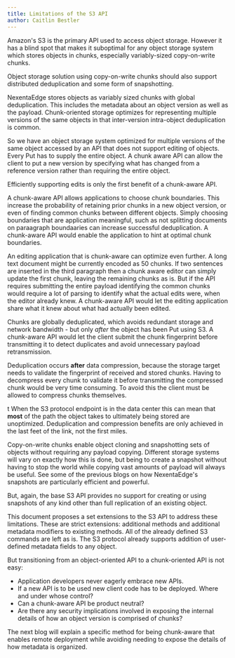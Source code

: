 ```yaml
---
title: Limitations of the S3 API
author: Caitlin Bestler
---
```

Amazon's S3 is the primary API used to access object storage. However it has a blind spot that makes it suboptimal for any object storage system which stores objects in chunks, especially variably-sized copy-on-write chunks.

Object storage solution using copy-on-write chunks should also support distributed deduplication and some form of snapshotting.

NexentaEdge stores objects as variably sized chunks with global deduplication. This includes the metadata about an object version as well as the payload. Chunk-oriented storage optimizes for representing multiple versions of the same objects in that inter-version intra-object deduplication is common.

So we have an object storage system optimized for multiple versions of the same object accessed by an API that does not support editing of objects. Every Put has to supply the entire object. A chunk aware API can allow the client to put a new version by specifying what has changed from a reference version rather than requiring the entire object.

Efficiently supporting edits is only the first benefit of a chunk-aware API.

A chunk-aware API allows applications to choose chunk boundaries. This increase the probability of retaining prior chunks in a new object version, or even of finding common chunks between different objects. Simply choosing boundaries that are application meaningful, such as not splitting documents on paraagraph boundaaries can increase successful deduplication. A chunk-aware API would enable the application to hint at optimal chunk boundaries.

An editing application that is chunk-aware can optimize even further. A long text document might be currently encoded as 50 chunks. If two sentences are inserted in the third paragraph then a chunk aware editor can simply update the first chunk, leaving the remaining chunks as is. But if the API requires submitting the entire payload identifying the common chunks would require a lot of parsing to identify what the actual edits were, when the editor already knew. A chunk-aware API would let the editing application share what it knew about what had actually been edited.

Chunks are globally deduplicated, which avoids redundant storage and network bandwidth - but only *after* the object has been Put using S3. A chunk-aware API would let the client submit the chunk fingerprint before transmitting it to detect duplicates and avoid unnecessary payload retransmission.

Deduplication occurs **after** data compression, because the storage target needs to validate the fingerprint of received and stored chunks. Having to decompress every chunk to validate it before transmitting the compressed chunk would be very time consuming. To avoid this the client must be allowed to compress chunks themselves.

t
When the S3 protocol endpoint is in the data center this can mean that **most** of the path the object takes to ultimately being stored are unoptimized. Deduplication and compression benefits are only achieved in the last feet of the link, not the first miles.

Copy-on-write chunks enable object cloning and snapshotting sets of objects without requiring any payload copying. Different storage systems will vary on exactly how this is done, but being to create a snapshot without having to stop the world while copying vast amounts of payload will always be useful. See some of the previous blogs on how NexentaEdge's snapshots are particularly efficient and powerful.

But, again, the base S3 API provides no support for creating or using snapshots of any kind other than full replication of an existing object.

This document proposes a set extensions to the S3 API to address these limitations. These are strict extensions: additional methods and additional metadata modifiers to existing methods. All of the already defined S3 commands are left as is. The S3 protocol already supports addition of user-defined metadata fields to any object.

But transitioning from an object-oriented API to a chunk-oriented API is not easy:
* Application developers never eagerly embrace new APIs.
* If a new API is to be used new client code has to be deployed. Where and under whose control?
* Can a chunk-aware API be product neutral?
* Are there any security implications involved in exposing the internal details of how an object version is comprised of chunks?

The next blog will explain a specific method for being chunk-aware that enables remote deployment while avoiding needing to expose the details of how metadata is organized.
